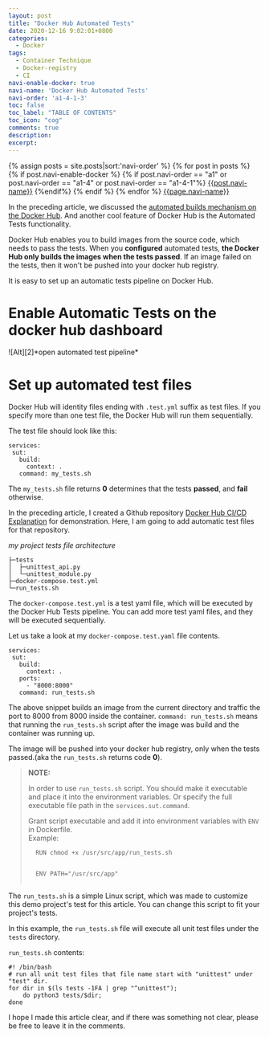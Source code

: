 ```yaml
---
layout: post
title: "Docker Hub Automated Tests"
date: 2020-12-16 9:02:01+0800
categories:
  - Docker
tags:
  - Container Technique
  - Docker-registry
  - CI
navi-enable-docker: true
navi-name: 'Docker Hub Automated Tests'
navi-order: 'a1-4-1-3'
toc: false
toc_label: "TABLE OF CONTENTS"
toc_icon: "cog"
comments: true
description: 
excerpt: 
---
```

<!--navigation bar-->
<div class='navi-link-container'>
  {% assign posts = site.posts|sort:'navi-order' %}
  {% for post in posts %}
    {% if post.navi-enable-docker %}
        {% if post.navi-order == "a1" 
        or post.navi-order == "a1-4"
        or post.navi-order == "a1-4-1"%}
            <a href="{{ site.baseurl }}{{ post.url }}" class='navi-link'>{{post.navi-name}}</a>
        {%endif%}
    {% endif %}
  {% endfor %}
<a class='navi-link' href="">{{page.navi-name}}</a>
</div>
<!--navigation bar-->

In the preceding article, we discussed the [automated builds mechanism on the Docker Hub][1]. And another cool feature of Docker Hub is the Automated Tests functionality. 

Docker Hub enables you to build images from the source code, which needs to pass the tests. When you **configured** automated tests, **the Docker Hub only builds the images when the tests passed**. If an image failed on the tests, then it won't be pushed into your docker hub registry.

It is easy to set up an automatic tests pipeline on Docker Hub. 

# Enable Automatic Tests on the docker hub dashboard
<div class="imgcenter" markdown="1">
![Alt][2]*open automated test pipeline*
</div>

# Set up automated test files
Docker Hub will identity files ending with `.test.yml` suffix as test files. If you specify more than one test file, the Docker Hub will run them sequentially.

The test file should look like this:
```
services:
 sut:
   build:
     context: .
   command: my_tests.sh
```
The `my_tests.sh` file returns **0** determines that the tests **passed**, and **fail** otherwise. 

In the preceding article, I created a Github repository [Docker Hub CI/CD Explanation][3] for demonstration. Here, I am going to add automatic test files for that repository.

*my project tests file architecture*
```
├─tests
│  ├─unittest_api.py
│  └─unittest_module.py
├─docker-compose.test.yml
└─run_tests.sh
```
The `docker-compose.test.yml` is a test yaml file, which will be executed by the Docker Hub Tests pipeline. You can add more test yaml files, and they will be executed sequentially.  

Let us take a look at my `docker-compose.test.yaml` file contents.
```
services:
 sut:
   build:
     context: .
   ports:
     - "8000:8000"
   command: run_tests.sh
```
The above snippet builds an image from the current directory and traffic the port to 8000 from 8000 inside the container. `command: run_tests.sh` means that running the `run_tests.sh` script after the image was build and the container was running up. 

The image will be pushed into your docker hub registry, only when the tests passed.(aka the `run_tests.sh` returns code **0**).

<blockquote class="quote">
<b>NOTE:</b>
<p>In order to use <code>run_tests.sh</code> script. You should make it executable and place it into the environment variables. Or specify the full executable file path in the <code>services.sut.command</code>.</p>

<p>Grant script executable and add it into environment variables with <code>ENV</code> in Dockerfile. <br/>Example:
<br/>
  <code>
  RUN chmod +x /usr/src/app/run_tests.sh
  </code>
<br/>
  <code>
  ENV PATH="/usr/src/app"
  </code>
<br/>
</p>
</blockquote>

The `run_tests.sh` is a simple Linux script, which was made to customize this demo project's test for this article. You can change this script to fit your project's tests. 

In this example, the `run_tests.sh` file will execute all unit test files under the `tests` directory. 

`run_tests.sh` contents:
```CMD
#! /bin/bash
# run all unit test files that file name start with "unittest" under "test" dir.
for dir in $(ls tests -1FA | grep "^unittest"); 
    do python3 tests/$dir; 
done
```
I hope I made this article clear, and if there was something not clear, please be free to leave it in the comments.

[1]: https://voltwu.github.io/blog/docker/2020/12/15/docker-hub-automated-build
[2]: /blog/public/img/2020-12-16-docker-hub-automated-test-a.png
[3]: https://github.com/voltwu/docker-hub-CI-CD-explanation/
